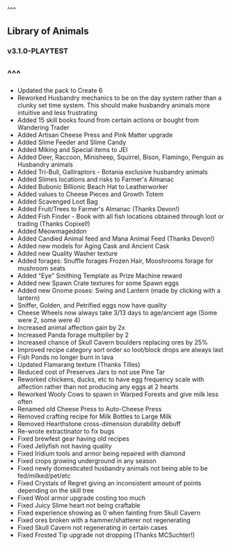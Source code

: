 ^^^
## Library of Animals
### v3.1.0-PLAYTEST
^^^
--- 
- Updated the pack to Create 6
- Reworked Husbandry mechanics to be on the day system rather than a clunky set time system. This should make husbandry animals more intuitive and less frustrating
- Added 15 skill books found from certain actions or bought from Wandering Trader
- Added Artisan Cheese Press and Pink Matter upgrade
- Added Slime Feeder and Slime Candy
- Added Miking and Special items to JEI
- Added Deer, Raccoon, Minisheep, Squirrel, Bison, Flamingo, Penguin as Husbandry animals
- Added Tri-Bull, Galliraptors - Botania exclusive husbandry animals
- Added Slimes locations and risks to Farmer's Almanac
- Added Bubonic Billionic Beach Hat to Leatherworker
- Added values to Cheese Pieces and Growth Totem
- Added Scavenged Loot Bag
- Added Fruit/Trees to Farmer's Almanac (Thanks Devon!)
- Added Fish Finder - Book with all fish locations obtained through loot or trading (Thanks Copixel!)
- Added Meowmageddon 
- Added Candied Animal feed and Mana Animal Feed (Thanks Devon!)
- Added new models for Aging Cask and Ancient Cask
- Added new Quality Washer texture
- Added forages: Snuffle forages Frozen Hair, Mooshrooms forage for mushroom seats
- Added "Eye" Smithing Template as Prize Machine reward
- Added new Spawn Crate textures for some Spawn eggs
- Added new Gnome poses: Swing and Lantern (made by clicking with a lantern)
- Sniffer, Golden, and Petrified eggs now have quality
- Cheese Wheels now always take 3/13 days to age/ancient age (Some were 2, some were 4)
- Increased animal affection gain by 2x
- Increased Panda forage multiplier by 2
- Increased chance of Skull Cavern boulders replacing ores by 25%
- Improved recipe category sort order so loot/block drops are always last
- Fish Ponds no longer burn in lava
- Updated Flamarang texture (Thanks Tilles)
- Reduced cost of Preserves Jars to not use Pine Tar
- Reworked chickens, ducks, etc to have egg frequency scale with affection rather than not producing any eggs at 2 hearts 
- Reworked Wooly Cows to spawn in Warped Forests and give milk less often
- Renamed old Cheese Press to Auto-Cheese Press
- Removed crafting recipe for Milk Bottles to Large Milk
- Removed Hearthstone cross-dimension durability debuff
- Re-wrote extractinator to fix bugs
- Fixed brewfest gear having old recipes
- Fixed Jellyfish not having quality
- Fixed Iridium tools and armor being repaired with diamond
- Fixed crops growing underground in any season
- Fixed newly domesticated husbandry animals not being able to be fed/milked/pet/etc
- Fixed Crystals of Regret giving an inconsistent amount of points depending on the skill tree
- Fixed Wool armor upgrade costing too much
- Fixed Juicy Slime heart not being craftable
- Fixed experience showing as 0 when fainting from Skull Cavern
- Fixed ores broken with a hammer/shatterer not regenerating
- Fixed Skull Cavern not regenerating in certain cases
- Fixed Frosted Tip upgrade not dropping (Thanks MCSuchter!)
